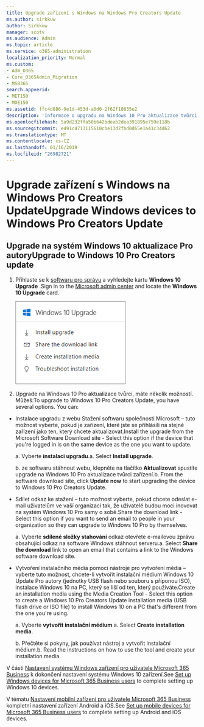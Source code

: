 ```yaml
---
title: Upgrade zařízení s Windows na Windows Pro Creators Update
ms.author: sirkkuw
author: Sirkkuw
manager: scotv
ms.audience: Admin
ms.topic: article
ms.service: o365-administration
localization_priority: Normal
ms.custom:
- Adm_O365
- Core_O365Admin_Migration
- MSB365
search.appverid:
- MET150
- MOE150
ms.assetid: ffc4d886-9e1d-453d-a0d0-2f62f18635e2
description: 'Informace o upgradu na Windows 10 Pro aktualizace tvůrci zařízení systému Windows. '
ms.openlocfilehash: 5a9d232ffa50b642bdeab2dea391895e759e118b
ms.sourcegitcommit: e491c4713115610cbe13d2fbd0d65e1a41c34d62
ms.translationtype: MT
ms.contentlocale: cs-CZ
ms.lasthandoff: 01/16/2019
ms.locfileid: "26982721"
---
```

# <a name="upgrade-windows-devices-to-windows-pro-creators-update"></a><span data-ttu-id="d2d9f-103">Upgrade zařízení s Windows na Windows Pro Creators Update</span><span class="sxs-lookup"><span data-stu-id="d2d9f-103">Upgrade Windows devices to Windows Pro Creators Update</span></span>

## <a name="upgrade-to-windows-10-pro-creators-update"></a><span data-ttu-id="d2d9f-104">Upgrade na systém Windows 10 aktualizace Pro autory</span><span class="sxs-lookup"><span data-stu-id="d2d9f-104">Upgrade to Windows 10 Pro Creators update</span></span>

1. <span data-ttu-id="d2d9f-105">Přihlaste se k [softwaru pro správu](https://portal.office.com/adminportal/home) a vyhledejte kartu **Windows 10 Upgrade** .</span><span class="sxs-lookup"><span data-stu-id="d2d9f-105">Sign in to the [Microsoft admin center](https://portal.office.com/adminportal/home) and locate the **Windows 10 Upgrade** card.</span></span> 
    
    ![Windows 10 Upgrade karty ve středisku pro správce.](media/066f47bf-7b88-4fea-8fd0-82798ea66716.png)
  
2. <span data-ttu-id="d2d9f-p101">Upgrade na Windows 10 Pro aktualizace tvůrci, máte několik možností. Můžeš:</span><span class="sxs-lookup"><span data-stu-id="d2d9f-p101">To upgrade to Windows 10 Pro Creators Update, you have several options. You can:</span></span>
    
- <span data-ttu-id="d2d9f-109">Instalace upgradu z webu Stažení softwaru společnosti Microsoft – tuto možnost vyberte, pokud je zařízení, které jste se přihlásili na stejné zařízení jako ten, který chcete aktualizovat.</span><span class="sxs-lookup"><span data-stu-id="d2d9f-109">Install the upgrade from the Microsoft Software Download site - Select this option if the device that you're logged in is on the same device as the one you want to update.</span></span>
    
  <span data-ttu-id="d2d9f-p102">a. Vyberte **instalaci upgradu**.</span><span class="sxs-lookup"><span data-stu-id="d2d9f-p102">a. Select **Install upgrade**.</span></span>
    
  <span data-ttu-id="d2d9f-p103">b. ze softwaru stáhnout webu, klepněte na tlačítko **Aktualizovat** spustíte upgrade na Windows 10 Pro aktualizace tvůrci zařízení.</span><span class="sxs-lookup"><span data-stu-id="d2d9f-p103">b. From the software download site, click **Update now** to start upgrading the device to Windows 10 Pro Creators Update.</span></span> 
    
- <span data-ttu-id="d2d9f-114">Sdílet odkaz ke stažení – tuto možnost vyberte, pokud chcete odeslat e-mail uživatelům ve vaší organizaci tak, že uživatelé budou moci inovovat na systém Windows 10 Pro samy o sobě.</span><span class="sxs-lookup"><span data-stu-id="d2d9f-114">Share the download link - Select this option if you want to send an email to people in your organization so they can upgrade to Windows 10 Pro by themselves.</span></span>
 
   <span data-ttu-id="d2d9f-p104">a. Vyberte **sdílené složky stahování** odkaz otevřete e-mailovou zprávu obsahující odkaz na software Windows stáhnout serveru.</span><span class="sxs-lookup"><span data-stu-id="d2d9f-p104">a. Select **Share the download** link to open an email that contains a link to the Windows software download site.</span></span> 
    
 - <span data-ttu-id="d2d9f-117">Vytvoření instalačního média pomocí nástroje pro vytvoření média – vyberte tuto možnost, chcete-li vytvořit instalační médium Windows 10 Update Pro autory (jednotky USB flash nebo souboru s příponou ISO), instalace Windows 10 na PC, který se liší od ten, který používáte.</span><span class="sxs-lookup"><span data-stu-id="d2d9f-117">Create an installation media using the Media Creation Tool - Select this option to create a Windows 10 Pro Creators Update installation media (USB flash drive or ISO file) to install Windows 10 on a PC that's different from the one you're using.</span></span>
    
    <span data-ttu-id="d2d9f-p105">a. Vyberte **vytvořit instalační médium**.</span><span class="sxs-lookup"><span data-stu-id="d2d9f-p105">a. Select **Create installation media**.</span></span>
    
    <span data-ttu-id="d2d9f-p106">b. Přečtěte si pokyny, jak používat nástroj a vytvořit instalační médium.</span><span class="sxs-lookup"><span data-stu-id="d2d9f-p106">b. Read the instructions on how to use the tool and create your installation media.</span></span> 
    
<span data-ttu-id="d2d9f-122">V části [Nastavení systému Windows zařízení pro uživatele Microsoft 365 Business](set-up-windows-devices.md) k dokončení nastavení systému Windows 10 zařízení.</span><span class="sxs-lookup"><span data-stu-id="d2d9f-122">See [Set up Windows devices for Microsoft 365 Business users](set-up-windows-devices.md) to complete setting up Windows 10 devices.</span></span> 
  
<span data-ttu-id="d2d9f-123">V tématu [Nastavení mobilní zařízení pro uživatele Microsoft 365 Business](set-up-mobile-devices.md) kompletní nastavení zařízení Android a iOS.</span><span class="sxs-lookup"><span data-stu-id="d2d9f-123">See [Set up mobile devices for Microsoft 365 Business users](set-up-mobile-devices.md) to complete setting up Android and iOS devices.</span></span> 
  
